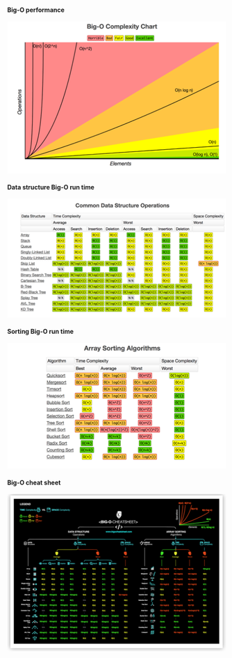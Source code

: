 #### Big-O performance

![alt tag](https://github.com/lelea2/Algorithm/blob/master/theory/web/images/big-o-1.png)

#### Data structure Big-O run time

![alt tag](https://github.com/lelea2/Algorithm/blob/master/theory/web/images/big-o-3.png)


#### Sorting Big-O run time

![alt tag](https://github.com/lelea2/Algorithm/blob/master/theory/web/images/big-o-2.png)



#### Big-O cheat sheet

![alt tag](https://github.com/lelea2/Algorithm/blob/master/theory/web/images/big-o-4.png)
